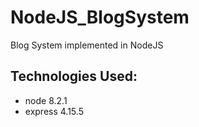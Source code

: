 # NodeJS_BlogSystem
Blog System implemented in NodeJS

## Technologies Used:

* node 8.2.1
* express 4.15.5